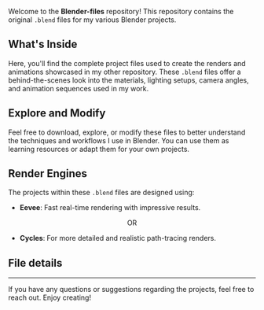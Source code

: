 Welcome to the **Blender-files** repository! This repository contains the original `.blend` files for my various Blender projects.

## What's Inside
Here, you'll find the complete project files used to create the renders and animations showcased in my other repository. These `.blend` files offer a behind-the-scenes look into the materials, lighting setups, camera angles, and animation sequences used in my work.

## Explore and Modify
Feel free to download, explore, or modify these files to better understand the techniques and workflows I use in Blender. You can use them as learning resources or adapt them for your own projects.

## Render Engines
The projects within these `.blend` files are designed using:
- **Eevee**: Fast real-time rendering with impressive results.
  
<p align=center>OR</p>

- **Cycles**: For more detailed and realistic path-tracing renders.

## File details



<hr>

If you have any questions or suggestions regarding the projects, feel free to reach out. Enjoy creating!
